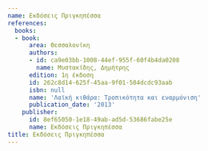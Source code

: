 ```yaml
---
name: Εκδόσεις Πριγκηπέσσα
references:
  books:
  - book:
      area: Θεσσαλονίκη
      authors:
      - id: ca9e03bb-1008-44ef-955f-60f4b4da0208
        name: Μυστακίδης, Δημήτρης
      edition: 1η έκδοση
      id: 262c8d14-625f-45aa-9f01-504dcdc93aab
      isbn: null
      name: 'Λαϊκή κιθάρα: Τροπικότητα και εναρμόνιση'
      publication_date: '2013'
    publisher:
      id: 8ef65050-1e18-49ab-ad5d-53686fabe25e
      name: Εκδόσεις Πριγκηπέσσα
title: Εκδόσεις Πριγκηπέσσα
---
```


